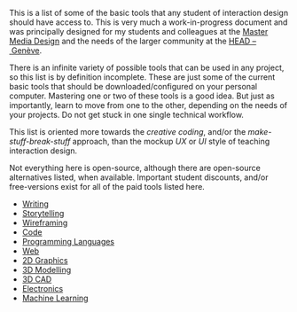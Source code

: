 This is a list of some of the basic tools that any student of interaction design should have access to. This is very much a work-in-progress document and was principally designed for my students and colleagues at the [Master Media Design](https://www.hesge.ch/head/formations-recherche/master-en-media-design) and the needs of the larger community at the [HEAD – Genève](https://www.hesge.ch/head).

There is an infinite variety of possible tools that can be used in any project, so this list is by definition incomplete. These are just some of the current basic tools that should be downloaded/configured on your personal computer. Mastering one or two of these tools is a good idea. But just as importantly, learn to move from one to the other, depending on the needs of your projects. Do not get stuck in one single technical workflow.

This list is oriented more towards the *creative coding*, and/or the *make-stuff-break-stuff* approach, than the mockup *UX* or *UI* style of teaching interaction design.

Not everything here is open-source, although there are open-source alternatives listed, when available. Important student discounts, and/or free-versions exist for all of the paid tools listed here.

- [Writing](00_writing)
- [Storytelling](01_storytelling)
- [Wireframing](02_wireframing)
- [Code](03_code)
- [Programming Languages](04_languages)
- [Web](05_web)
- [2D Graphics](06_2d-graphics)
- [3D Modelling](07_3d-graphics)
- [3D CAD](08_3d-cad)
- [Electronics](09_electronics)
- [Machine Learning](10_machine-learning)

